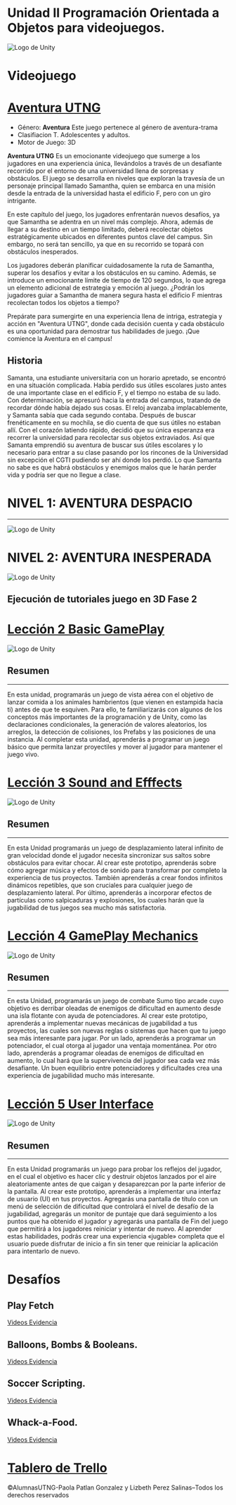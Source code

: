 # Unidad II Programación Orientada a Objetos para videojuegos.
![Logo de Unity](https://github.com/Lizbeth-Ps/Imagenes/blob/main/unity4.png?raw=true)

# Videojuego
# [Aventura UTNG](Batalla%20en%20el%20Campus)
- Género: **Aventura** Este juego pertenece al género de aventura-trama
- Clasifiacion T. Adolescentes y adultos.
- Motor de Juego: 3D

**Aventura UTNG** 
Es un emocionante videojuego que sumerge a los jugadores en una experiencia única, llevándolos a través de un desafiante recorrido por el entorno de una universidad llena de sorpresas y obstáculos. El juego se desarrolla en niveles que exploran la travesía de un personaje principal llamado Samantha, quien se embarca en una misión desde la entrada de la universidad hasta el edificio F, pero con un giro intrigante.

En este capítulo del juego, los jugadores enfrentarán nuevos desafíos, ya que Samantha se adentra en un nivel más complejo. Ahora, además de llegar a su destino en un tiempo limitado, deberá recolectar objetos estratégicamente ubicados en diferentes puntos clave del campus. Sin embargo, no será tan sencillo, ya que en su recorrido se topará con obstáculos inesperados.

Los jugadores deberán planificar cuidadosamente la ruta de Samantha, superar los desafíos y evitar a los obstáculos en su camino. Además, se introduce un emocionante límite de tiempo de 120 segundos, lo que agrega un elemento adicional de estrategia y emoción al juego. ¿Podrán los jugadores guiar a Samantha de manera segura hasta el edificio F mientras recolectan todos los objetos a tiempo?

Prepárate para sumergirte en una experiencia llena de intriga, estrategia y acción en "Aventura UTNG", donde cada decisión cuenta y cada obstáculo es una oportunidad para demostrar tus habilidades de juego. ¡Que comience la Aventura en el campus!

## Historia
Samanta, una estudiante universitaria con un horario apretado, se encontró en una situación complicada. Había perdido sus útiles escolares justo antes de una importante clase en el edificio F, y el tiempo no estaba de su lado. Con determinación, se apresuró hacia la entrada del campus, tratando de recordar dónde había dejado sus cosas.
El reloj avanzaba implacablemente, y Samanta sabía que cada segundo contaba. Después de buscar frenéticamente en su mochila, se dio cuenta de que sus útiles no estaban allí. Con el corazón latiendo rápido, decidió que su única esperanza era recorrer la universidad para recolectar sus objetos extraviados.
Así que Samanta emprendió su aventura de buscar sus útiles escolares y lo necesario para entrar a su clase pasando por los rincones de la Universidad sin excepción el CGTI pudiendo ser ahí donde los perdió. Lo que Samanta no sabe es que habrá obstáculos y enemigos malos que le harán perder vida y podría ser que no llegue a clase.

# NIVEL 1: AVENTURA DESPACIO
------------
![Logo de Unity](https://github.com/Lizbeth-Ps/Imagenes/blob/main/MenuNivel1.jpg?raw=true)

# NIVEL 2: AVENTURA INESPERADA
![Logo de Unity](https://github.com/Lizbeth-Ps/Imagenes/blob/main/Nivel2.png?raw=true)

## Ejecución de tutoriales juego en 3D Fase 2

# [Lección 2 Basic GamePlay](Leccion%202)

![Logo de Unity](https://github.com/Lizbeth-Ps/Imagenes/blob/main/leccion%202.2.png?raw=true)

## Resumen
------------
En esta unidad, programarás un juego de vista aérea con el objetivo de lanzar comida a los animales hambrientos (que vienen en estampida hacia ti) antes de que te esquiven. Para ello, te familiarizarás con algunos de los conceptos más importantes de la programación y de Unity, como las declaraciones condicionales, la generación de valores aleatorios, los arreglos, la detección de colisiones, los Prefabs y las posiciones de una instancia. Al completar esta unidad, aprenderás a programar un juego básico que permita lanzar proyectiles y mover al jugador para mantener el juego vivo.

#  [Lección 3 Sound and Efffects](Leccion%203)

![Logo de Unity](https://github.com/Lizbeth-Ps/Imagenes/blob/main/leccion%203.png?raw=true)
## Resumen

------------
En esta Unidad programarás un juego de desplazamiento lateral infinito de gran velocidad donde el jugador necesita sincronizar sus saltos sobre obstáculos para evitar chocar. Al crear este prototipo, aprenderás sobre cómo agregar música y efectos de sonido para transformar por completo la experiencia de tus proyectos. También aprenderás a crear fondos infinitos dinámicos repetibles, que son cruciales para cualquier juego de desplazamiento lateral. Por último, aprenderás a incorporar efectos de partículas como salpicaduras y explosiones, los cuales harán que la jugabilidad de tus juegos sea mucho más satisfactoria.

# [Lección 4 GamePlay Mechanics](Leccion%204)

![Logo de Unity](https://github.com/Lizbeth-Ps/Imagenes/blob/main/leccion%204.png?raw=true)

## Resumen

------------

En esta Unidad, programarás un juego de combate Sumo tipo arcade cuyo objetivo es derribar oleadas de enemigos de dificultad en aumento desde una isla flotante con ayuda de potenciadores. Al crear este prototipo, aprenderás a implementar nuevas mecánicas de jugabilidad a tus proyectos, las cuales son nuevas reglas o sistemas que hacen que tu juego sea más interesante para jugar. Por un lado, aprenderás a programar un potenciador, el cual otorga al jugador una ventaja momentánea. Por otro lado, aprenderás a programar oleadas de enemigos de dificultad en aumento, lo cual hará que la supervivencia del jugador sea cada vez más desafiante. Un buen equilibrio entre potenciadores y dificultades crea una experiencia de jugabilidad mucho más interesante.

# [Lección 5 User Interface](Leccion%205)

![Logo de Unity](https://github.com/Lizbeth-Ps/Imagenes/blob/main/leccion%205.png?raw=true)
## Resumen

------------

En esta Unidad programarás un juego para probar los reflejos del jugador, en el cual el objetivo es hacer clic y destruir objetos lanzados por el aire aleatoriamente antes de que caigan y desaparezcan por la parte inferior de la pantalla. Al crear este prototipo, aprenderás a implementar una interfaz de usuario (UI) en tus proyectos. Agregarás una pantalla de título con un menú de selección de dificultad que controlará el nivel de desafío de la jugabilidad, agregarás un monitor de puntaje que dará seguimiento a los puntos que ha obtenido el jugador y agregarás una pantalla de Fin del juego que permitirá a los jugadores reiniciar y intentar de nuevo. Al aprender estas habilidades, podrás crear una experiencia «jugable» completa que el usuario puede disfrutar de inicio a fin sin tener que reiniciar la aplicación para intentarlo de nuevo.

# Desafíos
## Play Fetch
[Videos Evidencia](https://drive.google.com/drive/folders/1lZ6NVz4i9bZMyZt3dD945VYZco6eBFCy?usp=sharing)

## Balloons, Bombs & Booleans.


[Videos Evidencia](https://drive.google.com/file/d/1-8tboCPMfKMtCfmciIMW4EMkU8kTBzHg/view?usp=sharing)

## Soccer Scripting. 

[Videos Evidencia](https://drive.google.com/file/d/19iD5IGtgT6kXsDjxgFAZYyugzRRMis9Y/view?usp=sharing)

## Whack-a-Food. 
[Videos Evidencia](https://drive.google.com/drive/folders/1lZ6NVz4i9bZMyZt3dD945VYZco6eBFCy?usp=sharing)

# [Tablero de Trello](https://trello.com/invite/b/bhfM0uBR/ATTI5c01d6e25ee3a5aaba7030db5250cbfbD8EE8B86/sprint-0 "TRELLO")

©AlumnasUTNG-Paola Patlan Gonzalez y Lizbeth Perez Salinas–Todos los derechos reservados

